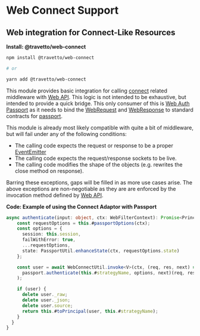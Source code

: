 <!-- This file was generated by @travetto/doc and should not be modified directly -->
<!-- Please modify https://github.com/travetto/travetto/tree/main/module/web-connect/DOC.tsx and execute "npx trv doc" to rebuild -->
# Web Connect Support

## Web integration for Connect-Like Resources

**Install: @travetto/web-connect**
```bash
npm install @travetto/web-connect

# or

yarn add @travetto/web-connect
```

This module provides basic integration for calling [connect](https://github.com/senchalabs/connect) related middleware with [Web API](https://github.com/travetto/travetto/tree/main/module/web#readme "Declarative api for Web Applications with support for the dependency injection."). This logic is not intended to be exhaustive, but intended to provide a quick bridge.  This only consumer of this is [Web Auth Passport](https://github.com/travetto/travetto/tree/main/module/auth-web-passport#readme "Web authentication integration support for the Travetto framework") as it needs to bind the [WebRequest](https://github.com/travetto/travetto/tree/main/module/web/src/types/request.ts#L11) and [WebResponse](https://github.com/travetto/travetto/tree/main/module/web/src/types/response.ts#L3) to standard contracts for [passport](http://passportjs.org). 

This module is already most likely compatible with quite a bit of middleware, but will fail under any of the following conditions:
   *  The calling code expects the request or response to be a proper [EventEmitter](https://nodejs.org/api/events.html#class-eventemitter)
   *  The calling code expects the request/response sockets to be live.
   *  The calling code modifies the shape of the objects (e.g. rewrites the close method on response).

Barring these exceptions, gaps will be filled in as more use cases arise.  The above exceptions are non-negotiable as they are are enforced by the invocation method defined by [Web API](https://github.com/travetto/travetto/tree/main/module/web#readme "Declarative api for Web Applications with support for the dependency injection.").

**Code: Example of using the Connect Adaptor with Passport**
```typescript
async authenticate(input: object, ctx: WebFilterContext): Promise<Principal | undefined> {
    const requestOptions = this.#passportOptions(ctx);
    const options = {
      session: this.session,
      failWithError: true,
      ...requestOptions,
      state: PassportUtil.enhanceState(ctx, requestOptions.state)
    };

    const user = await WebConnectUtil.invoke<V>(ctx, (req, res, next) =>
      passport.authenticate(this.#strategyName, options, next)(req, res)
    );

    if (user) {
      delete user._raw;
      delete user._json;
      delete user.source;
      return this.#toPrincipal(user, this.#strategyName);
    }
  }
}
```
